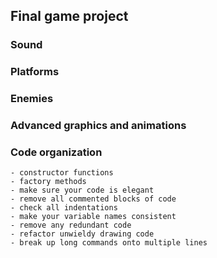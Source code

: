 ## Final game project

### Sound

### Platforms

### Enemies

### Advanced graphics and animations

### Code organization
	- constructor functions
	- factory methods
	- make sure your code is elegant
	- remove all commented blocks of code
	- check all indentations
	- make your variable names consistent
	- remove any redundant code
	- refactor unwieldy drawing code
	- break up long commands onto multiple lines
